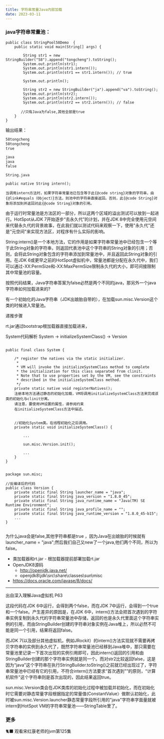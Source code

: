 ```yaml
---
title: 字符串常量Java内部加载
date: 2023-03-11
---
```



### java字符串常量池：

	public class StringPool58Demo  {
	    public static void main(String[] args) {
	
	        String str1 = new StringBuilder("58").append("tongcheng").toString();
	        System.out.println(str1);
	        System.out.println(str1.intern());
	        System.out.println(str1 == str1.intern()); // true
	
	        System.out.println();
	
	        String str2 = new StringBuilder("ja").append("va").toString();
	        System.out.println(str2);
	        System.out.println(str2.intern());
	        System.out.println(str2 == str2.intern()); // false
	        
	       //只有Java为false,其他全部是true
	    }
	}

输出结果：
```dockerfile
58tongcheng
58tongcheng
true

java
java
false
```


```
String.java

public native String intern();

当调用intern方法时，如果字符串常量池已包含等于此{@code string}对象的字符串，由{@link#equals（Object）}方法，则池中的字符串直接返回。否则，此{@code String}对象将添加到并返回对此{@code String}对象的引用。
```

由于运行时常量池是方法区的一部分，所以这两个区域的溢出测试可以放到一起进行。HotSpot从JDK 7开始逐步“去永久代”的计划，并在JDK 8中完全使用元空间来代替永久代的背景故事，在此我们就以测试代码来观察一下，使用"永久代"还是“元空间"来实现方法区，对程序有什么实际的影响。

String:intern()是一个本地方法，它的作用是如果字符串常量池中已经包含一个等于此String对象的字符串，则返回代表池中这个字符串的String对象的引用；否则，会将此String对象包含的字符串添加到常量池中，并且返回此String对象的引用。在JDK 6或更早之前的HotSpot虚拟机中，常量池都是分配在永久代中，我们可以通过-XX:PermSize和-XX:MaxPermSize限制永久代的大小，即可间接限制其中常量池的容量。



按照代码结果，Java字符串答案为false必然是两个不同的java，那另外一个java字符串如何加载进来的?

有一个初始化的Java字符串（JDK出娘胎自带的），在加载sun.misc.Version这个类的时候进入常量池。

递推步骤

rt.jar通过bootstrap根加载器直接加载进来，

System代码解析 System -> initializeSystemClass() -> Version

```

public final class System {

    /* register the natives via the static initializer.
     *
     * VM will invoke the initializeSystemClass method to complete
     * the initialization for this class separated from clinit.
     * Note that to use properties set by the VM, see the constraints
     * described in the initializeSystemClass method.
     */
    private static native void registerNatives();
    注册本地方法通过静态的初始化加载，VM将调用initializeSystemClass方法来完成该类的初始化与clinit分离。
    请注意，要使用VM设置的属性，请参阅约束
    在initializeSystemClass方法中描述。


	//初始化System类。在线程初始化之后调用。
    private static void initializeSystemClass() {

		...
        
        sun.misc.Version.init();

		...
    }
}    
```

```

package sun.misc;

//反编译后的代码
public class Version {
	private static final String launcher_name = "java";
	private static final String java_version = "1.8.0_45";
    private static final String java_runtime_name = "Java(TM) SE Runtime Environment";
    private static final String java_profile_name = "";
    private static final String java_runtime_version = "1.8.0_45-b15";
	...
}


```

为什么java会是false,其他字符串都是true ，因为Java在出娘胎的时候就有launcher_name = "java";然后我们自己又new了一个java,他们两个不同，所以为false。

- 类加载器和rt.jar - 根加载器提前部署加载rt.jar
- OpenJDK8源码
  - http://openjdk.java.net/
  - openjdk8\jdk\src\share\classes\sun\misc
- https://docs.oracle.com/javase/8/docs/
----

出自深入理解Java虚拟机  P63

这段代码在JDK 6中运行，会得到两个false，而在JDK 7中运行，会得到一个true和一个false。产生差异的原因是，在JDK 6中，intern()方法会把首次遇到的字符串实例复制到永久代的字符串常量池中存储，返回的也是永久代里面这个字符串实例的引用，而由StringBuilder创建的字符串对象实例在Java堆上，所以必然不可能是同一个引用，结果将返回false。

而JDK 7(以及部分其他虚拟机，例如JRockit）的intern()方法实现就不需要再拷贝字符串的实例到永久代了，既然字符串常量池已经移到Java堆中，那只需要在常量池里记录一下首次出现的实例引用即可，因此intern()返回的引用和由StringBuilder创建的那个字符串实例就是同一个。而对str2比较返回false，这是因为“java”这个字符串在执行StringBuilder.toString()之前就已经出现过了，字符串常量池中已经有它的引用，不符合intern()方法要求“首次遇到"”的原则，“计算机软件"这个字符串则是首次出现的，因此结果返回true。



sun.misc.Version类会在JDK类库的初始化过程中被加载并初始化，而在初始化时它需要对静态常量字段根据指定的常量值(ConstantValue〉做默认初始化，此时被sun.misc.Version.launcher静态常量字段所引用的"java"字符串字面量就被intern到HotSpot VM的字符串常量池——StringTable里了。

### 更多

:black_cat: 观看宋红康老师的jvm第125集

